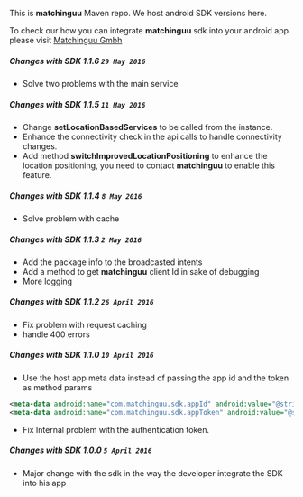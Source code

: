 This is **matchinguu** Maven repo.
We host android SDK versions here.

To check our how you can integrate **matchinguu** sdk into your android app please visit [Matchinguu Gmbh](http://www.matchinguu.com)

##### Changes with SDK 1.1.6                                   `29 May 2016`

- Solve two problems with the main service



##### Changes with SDK 1.1.5                                   `11 May 2016`

- Change **setLocationBasedServices** to be called from the instance.
- Enhance the connectivity check in the api calls to handle connectivity changes.
- Add method **switchImprovedLocationPositioning** to enhance the location positioning,
  you need to contact **matchinguu** to enable this feature.


##### Changes with SDK 1.1.4                                   `8 May 2016`

- Solve problem with cache

##### Changes with SDK 1.1.3                                   `2 May 2016`

- Add the package info to the broadcasted intents
- Add a method to get **matchinguu** client Id in sake of debugging
- More logging

##### Changes with SDK 1.1.2                                   `26 April 2016`

- Fix problem with request caching
- handle 400 errors


##### Changes with SDK 1.1.0                                   `10 April 2016`

- Use the host app meta data instead of passing the app id and the token as method params
```xml
<meta-data android:name="com.matchinguu.sdk.appId" android:value="@string/matchinguu_app_id" />
<meta-data android:name="com.matchinguu.sdk.appToken" android:value="@string/matchinguu_app_token" />
```
- Fix Internal problem with the authentication token.


##### Changes with SDK 1.0.0                                   `5 April 2016`

- Major change with the sdk in the way the developer integrate the SDK into his app
